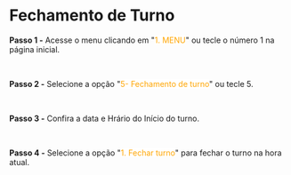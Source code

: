 # Fechamento de Turno

**Passo 1 -** Acesse o menu clicando em "<mark style="color:orange;background-color:white;">1. MENU</mark>" ou tecle o número 1 na página inicial.

<br>

**Passo 2 -** Selecione a opção "<mark style="color:orange;background-color:white;">5- Fechamento de turno</mark>" ou tecle 5.

<br>

**Passo 3 -** Confira a data e Hrário do Início do turno.

<br>

**Passo 4 -** Selecione a opção "<mark style="color:orange;background-color:white;">1. Fechar turno</mark>" para fechar o turno na hora atual.

<br>